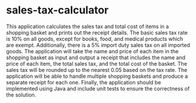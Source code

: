 # sales-tax-calculator
This application calculates the sales tax and total cost of items in a shopping basket and prints out the receipt details. The basic sales tax rate is 10% on all goods, except for books, food, and medical products which are exempt. Additionally, there is a 5% import duty sales tax on all imported goods. The application will take the name and price of each item in the shopping basket as input and output a receipt that includes the name and price of each item, the total sales tax, and the total cost of the basket. The sales tax will be rounded up to the nearest 0.05 based on the tax rate. The application will be able to handle multiple shopping baskets and produce a separate receipt for each one. Finally, the application should be implemented using Java and include unit tests to ensure the correctness of the solution.
